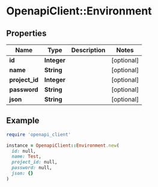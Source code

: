 # OpenapiClient::Environment

## Properties

| Name | Type | Description | Notes |
| ---- | ---- | ----------- | ----- |
| **id** | **Integer** |  | [optional] |
| **name** | **String** |  | [optional] |
| **project_id** | **Integer** |  | [optional] |
| **password** | **String** |  | [optional] |
| **json** | **String** |  | [optional] |

## Example

```ruby
require 'openapi_client'

instance = OpenapiClient::Environment.new(
  id: null,
  name: Test,
  project_id: null,
  password: null,
  json: {}
)
```

